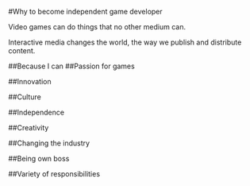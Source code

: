 #Why to become independent game developer

Video games can do things that no other medium can.

Interactive media changes the world, the way we publish and distribute content.

##Because I can
##Passion for games

##Innovation

##Culture

##Independence

##Creativity

##Changing the industry

##Being own boss

##Variety of responsibilities




